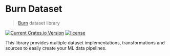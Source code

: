 # Burn Dataset

> [Burn](https://github.com/burn-rs/burn) dataset library

[![Current Crates.io Version](https://img.shields.io/crates/v/burn-dataset.svg)](https://crates.io/crates/burn-dataset)
[![license](https://shields.io/badge/license-MIT%2FApache--2.0-blue)](https://github.com/burn-rs/burn-dataset/blob/master/README.md)

This library provides multiple dataset implementations, transformations and sources to easily create your ML data pipelines.
